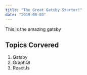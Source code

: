 ```yaml
---
title: "The Great Gatsby Starter!"
date: "2019-08-03"
---
```


This is the amazing gatsby

## Topics Corvered

1. Gatsby
2. GraphQl
3. ReactJs
